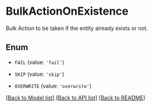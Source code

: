 # BulkActionOnExistence

Bulk Action to be taken if the entity already exists or not.

## Enum

* `FAIL` (value: `'fail'`)

* `SKIP` (value: `'skip'`)

* `OVERWRITE` (value: `'overwrite'`)

[[Back to Model list]](../README.md#documentation-for-models) [[Back to API list]](../README.md#documentation-for-api-endpoints) [[Back to README]](../README.md)



